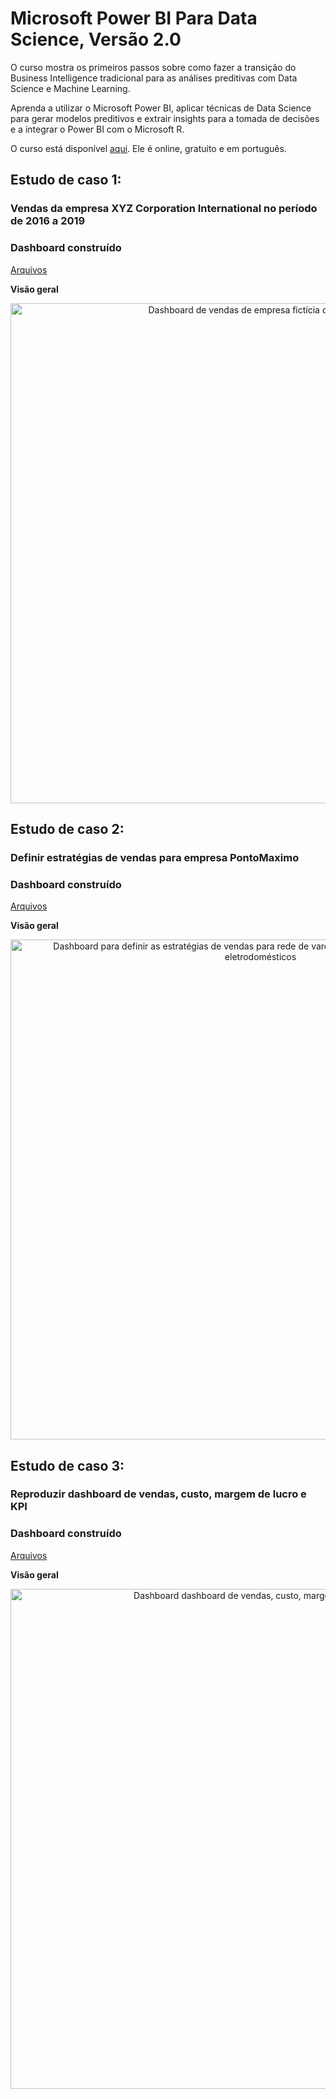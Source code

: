 # Microsoft Power BI Para Data Science, Versão 2.0

O curso mostra os primeiros passos sobre como fazer a transição do Business Intelligence tradicional para as análises preditivas com Data Science e Machine Learning.

Aprenda a utilizar o Microsoft Power BI, aplicar técnicas de Data Science para gerar modelos preditivos e extrair insights para a tomada de decisões e a integrar o Power BI com o Microsoft R. 

O curso está disponível [aqui](https://www.datascienceacademy.com.br/course?courseid=microsoft-power-bi-para-data-science). Ele é online, gratuito e em português.


## Estudo de caso 1:
### Vendas da empresa XYZ Corporation International no período de 2016 a 2019

### Dashboard construído
[Arquivos](https://github.com/luizabizoni/power-bi-studies/tree/master/dsa-cap-02)

**Visão geral**
<center><img src="https://github.com/luizabizoni/power-bi-studies/blob/master/dsa-cap-02/dashboard_estudo_01.PNG" alt ="Dashboard de vendas de empresa fictícia de automóveis" width="800"></center>


## Estudo de caso 2:
### Definir estratégias de vendas para empresa PontoMaximo

### Dashboard construído
[Arquivos](https://github.com/luizabizoni/power-bi-studies/tree/master/dsa-cap-03)

**Visão geral**
<center><img src="https://github.com/luizabizoni/power-bi-studies/blob/master/dsa-cap-03/dashboard_estudo_02_02.PNG" alt ="Dashboard para definir as estratégias de vendas para rede de varejo que vende produtos eletrônicos e eletrodomésticos" width="800"></center>

## Estudo de caso 3:
### Reproduzir dashboard de vendas, custo, margem de lucro e KPI

### Dashboard construído
[Arquivos](https://github.com/luizabizoni/power-bi-studies/tree/master/dsa-cap-04)

**Visão geral**
<center><img src="https://github.com/luizabizoni/power-bi-studies/blob/master/dsa-cap-04/exercicioResolucao.PNG" alt ="Dashboard dashboard de vendas, custo, margem de lucro e KPI" width="800"></center>
